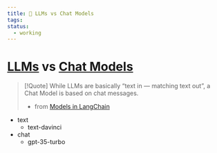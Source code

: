 ```yaml
---
title: 🐍 LLMs vs Chat Models
tags: 
status:
  - working
---
```

# [LLMs](https://python.langchain.com/docs/integrations/llms/) vs [Chat Models](https://python.langchain.com/docs/integrations/chat/)

> [!Quote]
> While LLMs are basically “text in — matching text out”, a Chat Model is based on chat messages.
> - from [Models in LangChain](https://lisarebecca.medium.com/models-in-langchain-db04e688ac1f)

- text
	- text-davinci
- chat
	- gpt-35-turbo


